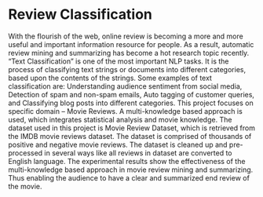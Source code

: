# Review Classification
With the flourish of the web, online review is becoming a more and more useful and important information resource for people. As a result, automatic review mining and summarizing has become a hot research topic recently. “Text Classification” is one of the most important NLP tasks. It is the process of classifying text strings or documents into different categories, based upon the contents of the strings. Some examples of text classification are: Understanding audience sentiment from social media, Detection of spam and non-spam emails, Auto tagging of customer queries, and Classifying blog posts into different categories. This project focuses on specific domain – Movie Reviews. A multi-knowledge based approach is used, which integrates statistical analysis and movie knowledge. The dataset used in this project is Movie Review Dataset, which is retrieved from the IMDB movie reviews dataset. The dataset is comprised of thousands of positive and negative movie reviews. The dataset is cleaned up and pre-processed in several ways like all reviews in dataset are converted to English language. The experimental results show the effectiveness of the multi-knowledge based approach in movie review mining and summarizing. Thus enabling the audience to have a clear and summarized end review of the movie.
